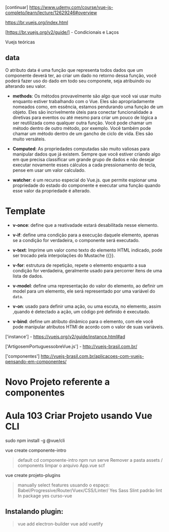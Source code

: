 [continuar] https://www.udemy.com/course/vue-js-completo/learn/lecture/12629246#overview

https://br.vuejs.org/index.html

[https://br.vuejs.org/v2/guide/] - Condicionais e Laços


Vuejs teóricas

## data
O atributo data é uma função que representa todos dados que um componente deverá ter,
ao criar um dado no retorno dessa função, você poderá fazer uso do dado em todo seu componete, 
seja atribuindo ou alterando seu valor.

- **methods**: Os métodos provavelmente são algo que você vai usar muito enquanto estiver trabalhando com o Vue. Eles são apropriadamente nomeados como, em essência, estamos pendurando uma função de um objeto. Eles são incrivelmente úteis para conectar funcionalidade a diretivas para eventos ou até mesmo para criar um pouco de lógica a ser reutilizada como qualquer outra função. Você pode chamar um método dentro de outro método, por exemplo. Você também pode chamar um método dentro de um gancho de ciclo de vida. Eles são muito versáteis.

- **Computed**: As propriedades computadas são muito valiosas para manipular dados que já existem. Sempre que você estiver criando algo em que precisa classificar um grande grupo de dados e não desejar executar novamente esses cálculos a cada pressionamento de tecla, pense em usar um valor calculado.

- **watcher**: é um recurso especial do Vue.js. que permite espionar uma propriedade do estado do componente e executar uma função quando esse valor da propriedade é alterado.


# Template

- **v-once**: define que a reativadade estará desabilitada nesse elemento.

- **v-if**: define uma condição para a execução daquele elemento, apenas se a condição for verdadeira, o componente será executado.

- **v-text**: Imprime um valor como texto do elemento HTML indicado, pode ser trocado pela interpolações do Mustache {{}}.

- **v-for**: estrutura de repetição, repete o elemento enquanto a sua condição for verdadeira, geralmente usado para percorrer itens de uma lista de dados.

- **v-model**: define uma representação do valor do elemento, ao definir um model para um elemento, ele será representado por uma variável do `data`.

- **v-on**: usado para definir uma ação, ou uma escuta, no elemento, assim ,quando é detectado a ação, um código pré definido é executado.

- **v-bind**: define um atributo dinâmico para o elemento, com ele você pode manipular atributos HTMl de acordo com o valor de suas variáveis.


['instance'] - https://vuejs.org/v2/guide/instance.html#ad

['ArtigosemPortuguessobreVue.js'] - http://vuejs-brasil.com.br/

['componentes'] http://vuejs-brasil.com.br/aplicacoes-com-vuejs-pensando-em-componentes/



# Novo Projeto referente a componentes
# Aula 103 Criar Projeto usando Vue CLI

sudo npm install -g @vue/cli

vue create componente-intro
> default
> cd componente-intro
> npm run serve
> Remover a pasta assets / components
> limpar o arquivo App.vue
> scf

vue create projeto-plugins
> manually select features
> usuando o espaço: Babel/Progressive/Router/Vuex/CSS/Linter/
> Yes
> Sass
> Slint padrão
> lint
> In package
> yes
> curso-vue

## Instalando plugin:

> vue add electron-builder
> vue add vuetify

